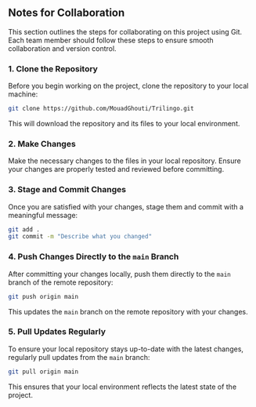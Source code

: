 ## Notes for Collaboration 

This section outlines the steps for collaborating on this project using Git. Each team member should follow these steps to ensure smooth collaboration and version control.

### 1. **Clone the Repository**

Before you begin working on the project, clone the repository to your local machine:

```bash
git clone https://github.com/MouadGhouti/Trilingo.git
```

This will download the repository and its files to your local environment.

### 2. **Make Changes**

Make the necessary changes to the files in your local repository. Ensure your changes are properly tested and reviewed before committing.

### 3. **Stage and Commit Changes**

Once you are satisfied with your changes, stage them and commit with a meaningful message:

```bash
git add .
git commit -m "Describe what you changed"
```

### 4. **Push Changes Directly to the `main` Branch**

After committing your changes locally, push them directly to the `main` branch of the remote repository:

```bash
git push origin main
```

This updates the `main` branch on the remote repository with your changes.

### 5. **Pull Updates Regularly**

To ensure your local repository stays up-to-date with the latest changes, regularly pull updates from the `main` branch:

```bash
git pull origin main
```

This ensures that your local environment reflects the latest state of the project.
